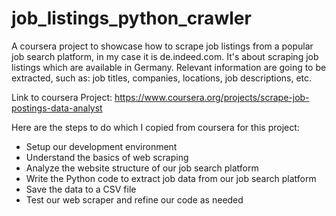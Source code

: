 # job_listings_python_crawler

A coursera project to showcase how to scrape job listings from a popular job search platform,
in my case it is de.indeed.com. It's about scraping job listings which are available in Germany. 
Relevant information are going to be extracted, such as: job titles, companies, locations, job descriptions, etc.

Link to coursera Project: https://www.coursera.org/projects/scrape-job-postings-data-analyst

Here are the steps to do which I copied from coursera for this project:  

* Setup our development environment
* Understand the basics of web scraping
* Analyze the website structure of our job search platform
* Write the Python code to extract job data from our job search platform
* Save the data to a CSV file
* Test our web scraper and refine our code as needed



